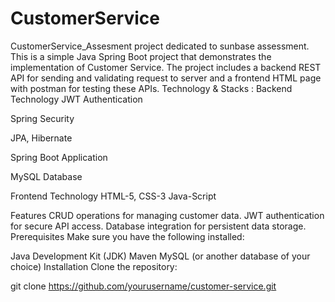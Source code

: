 # CustomerService

CustomerService_Assesment
project dedicated to sunbase assessment. This is a simple Java Spring Boot project that demonstrates the implementation of Customer Service. The project includes a backend REST API for sending and validating request to server and a frontend HTML page with postman for testing these APIs. Technology & Stacks : Backend Technology JWT Authentication

Spring Security

JPA, Hibernate

Spring Boot Application

MySQL Database

Frontend Technology HTML-5, CSS-3 Java-Script

Features
CRUD operations for managing customer data.
JWT authentication for secure API access.
Database integration for persistent data storage.
Prerequisites
Make sure you have the following installed:

Java Development Kit (JDK)
Maven
MySQL (or another database of your choice)
Installation
Clone the repository:

git clone https://github.com/yourusername/customer-service.git
